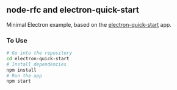 ## node-rfc and electron-quick-start

Minimal Electron example, based on the [electron-quick-start](https://github.com/electron/electron-quick-start) app.

### To Use

```bash
# Go into the repository
cd electron-quick-start
# Install dependencies
npm install
# Run the app
npm start
```
